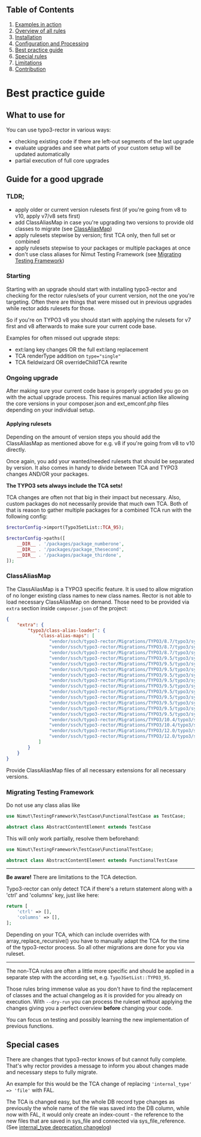## Table of Contents
1. [Examples in action](./examples_in_action.md)
1. [Overview of all rules](./all_rectors_overview.md)
1. [Installation](./installation.md)
1. [Configuration and Processing](./configuration_and_processing.md)
1. [Best practice guide](./best_practice_guide.md)
1. [Special rules](./special_rules.md)
1. [Limitations](./limitations.md)
1. [Contribution](./contribution.md)

# Best practice guide

## What to use for

You can use typo3-rector in various ways:
- checking existing code if there are left-out segments of the last upgrade
- evaluate upgrades and see what parts of your custom setup will be updated automatically
- partial execution of full core upgrades


## Guide for a good upgrade

### TLDR;

- apply older or current version rulesets first (if you're going from v8 to v10, apply v7/v8 sets first)
- add ClassAliasMap in case you're upgrading two versions to provide old classes to migrate (see [ClassAliasMap](#classaliasmap))
- apply rulesets stepwise by version; first TCA only, then full set or combined
- apply rulesets stepwise to your packages or multiple packages at once
- don't use class aliases for Nimut Testing Framework (see [Migrating Testing Framework](#migrating-testing-framework))

### Starting

Starting with an upgrade should start with installing typo3-rector and checking for the rector rules/sets of your current version, not the one you're targeting.
Often there are things that were missed out in previous upgrades while rector adds rulesets for those.

So if you're on TYPO3 v8 you should start with applying the rulesets for v7 first and v8 afterwards to make sure your current code base.

Examples for often missed out upgrade steps:
- ext:lang key changes OR the full ext:lang replacement
- TCA renderType addition on `type="single"`
- TCA fieldwizard OR overrideChildTCA rewrite

### Ongoing upgrade

After making sure your current code base is properly upgraded you go on with the actual upgrade process.
This requires manual action like allowing the core versions in your composer.json and ext_emconf.php files depending on your individual setup.

#### Applying rulesets

Depending on the amount of version steps you should add the ClassAliasMap as mentioned above for e.g. v8 if you're going from v8 to v10 directly.

Once again, you add your wanted/needed rulesets that should be separated by version.
It also comes in handy to divide between TCA and TYPO3 changes AND/OR your packages.

**The TYPO3 sets always include the TCA sets!**

TCA changes are often not that big in their impact but necessary. Also, custom packages do not necessarily provide that much own TCA.
Both of that is reason to gather multiple packages for a combined TCA run with the following config:

```php
$rectorConfig->import(Typo3SetList::TCA_95);

$rectorConfig->paths([
    __DIR__ . '/packages/package_numberone',
    __DIR__ . '/packages/package_thesecond',
    __DIR__ . '/packages/package_thirdone',
]);
```

### ClassAliasMap

The ClassAliasMap is a TYPO3 specific feature.
It is used to allow migration of no longer existing class names to new class names.
Rector is not able to load necessary ClassAliasMap on demand.
Those need to be provided via `extra` section inside `composer.json` of the project:

```json
{
    "extra": {
        "typo3/class-alias-loader": {
            "class-alias-maps": [
                "vendor/ssch/typo3-rector/Migrations/TYPO3/8.7/typo3/sysext/extbase/Migrations/Code/ClassAliasMap.php",
                "vendor/ssch/typo3-rector/Migrations/TYPO3/8.7/typo3/sysext/fluid/Migrations/Code/ClassAliasMap.php",
                "vendor/ssch/typo3-rector/Migrations/TYPO3/8.7/typo3/sysext/version/Migrations/Code/ClassAliasMap.php",
                "vendor/ssch/typo3-rector/Migrations/TYPO3/9.5/typo3/sysext/adminpanel/Migrations/Code/ClassAliasMap.php",
                "vendor/ssch/typo3-rector/Migrations/TYPO3/9.5/typo3/sysext/backend/Migrations/Code/ClassAliasMap.php",
                "vendor/ssch/typo3-rector/Migrations/TYPO3/9.5/typo3/sysext/core/Migrations/Code/ClassAliasMap.php",
                "vendor/ssch/typo3-rector/Migrations/TYPO3/9.5/typo3/sysext/extbase/Migrations/Code/ClassAliasMap.php",
                "vendor/ssch/typo3-rector/Migrations/TYPO3/9.5/typo3/sysext/fluid/Migrations/Code/ClassAliasMap.php",
                "vendor/ssch/typo3-rector/Migrations/TYPO3/9.5/typo3/sysext/info/Migrations/Code/ClassAliasMap.php",
                "vendor/ssch/typo3-rector/Migrations/TYPO3/9.5/typo3/sysext/lowlevel/Migrations/Code/ClassAliasMap.php",
                "vendor/ssch/typo3-rector/Migrations/TYPO3/9.5/typo3/sysext/recordlist/Migrations/Code/ClassAliasMap.php",
                "vendor/ssch/typo3-rector/Migrations/TYPO3/9.5/typo3/sysext/reports/Migrations/Code/ClassAliasMap.php",
                "vendor/ssch/typo3-rector/Migrations/TYPO3/9.5/typo3/sysext/t3editor/Migrations/Code/ClassAliasMap.php",
                "vendor/ssch/typo3-rector/Migrations/TYPO3/9.5/typo3/sysext/workspaces/Migrations/Code/ClassAliasMap.php",
                "vendor/ssch/typo3-rector/Migrations/TYPO3/10.4/typo3/sysext/backend/Migrations/Code/ClassAliasMap.php",
                "vendor/ssch/typo3-rector/Migrations/TYPO3/10.4/typo3/sysext/core/Migrations/Code/ClassAliasMap.php",
                "vendor/ssch/typo3-rector/Migrations/TYPO3/12.0/typo3/sysext/backend/Migrations/Code/ClassAliasMap.php",
                "vendor/ssch/typo3-rector/Migrations/TYPO3/12.0/typo3/sysext/frontend/Migrations/Code/ClassAliasMap.php"
            ]
        }
    }
}
```

Provide ClassAliasMap files of all necessary extensions for all necessary versions.

### Migrating Testing Framework

Do not use any class alias like

```php
use Nimut\TestingFramework\TestCase\FunctionalTestCase as TestCase;

abstract class AbstractContentElement extends TestCase
```

This will only work partially, resolve them beforehand:

```php
use Nimut\TestingFramework\TestCase\FunctionalTestCase;

abstract class AbstractContentElement extends FunctionalTestCase
```

---
**Be aware!**
There are limitations to the TCA detection.

Typo3-rector can only detect TCA if there's a return statement along with a 'ctrl' and 'columns' key, just like here:

```php
return [
    'ctrl' => [],
    'columns' => [],
];
```

Depending on your TCA, which can include overrides with array_replace_recursive() you have to manually adapt the TCA for the time of the typo3-rector process.
So all other migrations are done for you via ruleset.

---

The non-TCA rules are often a little more specific and should be applied in a separate step with the according set, e.g. `Typo3SetList::TYPO3_95`.

Those rules bring immense value as you don't have to find the replacement of classes and the actual changelog as it is provided for you already on execution.
With `--dry-run` you can process the ruleset without applying the changes giving you a perfect overview **before** changing your code.

You can focus on testing and possibly learning the new implementation of previous functions.

## Special cases

There are changes that typo3-rector knows of but cannot fully complete.
That's why rector provides a message to inform you about changes made and necessary steps to fully migrate.

An example for this would be the TCA change of replacing `'internal_type' => 'file'` with FAL.

The TCA is changed easy, but the whole DB record type changes as previously the whole name of the file was saved into the
DB column, while now with FAL, it would only create an index-count - the reference to the new files that are saved in sys_file and connected via sys_file_reference.
(See [internal_type deprecation changelog](https://docs.typo3.org/c/typo3/cms-core/main/en-us/Changelog/9.5/Deprecation-86406-TCATypeGroupInternal_typeFileAndFile_reference.html))
